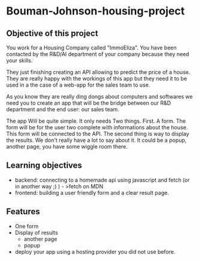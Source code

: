 # Bouman-Johnson-housing-project 

## Objective of this project

You work for a Housing Company called "ImmoEliza". You have been contacted by the R&D/AI department of your company because they need your skills.

They just finishing creating an API allowing to predict the price of a house. They are really happy with the workings of this app but they need it to be used in a the case of a web-app for the sales team to use.

As you know they are really ding dongs about computers and softwares we need you to create an app that will be the bridge between our R&D department and the end user: our sales team.

The app Will be quite simple. It only needs Two things. First. A form. The form will be for the user two complete with informations about the house. This form will be connected to the API. The second thing is way to display the results. We don't really have a lot to say about it. It could be a popup, another page, you have some wiggle room there.

## Learning objectives 

- backend: connecting to a homemade api using javascript and fetch (or in another way ;) ) - >fetch on MDN
- frontend: building a user friendly form and a clear result page.
  
## Features

- One form
- Display of results   
  - another page
  - popup
- deploy your app using a hosting provider you did not use before.


